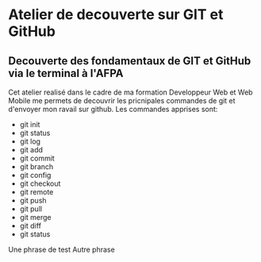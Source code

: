 # Atelier de decouverte sur GIT et GitHub

## Decouverte des fondamentaux de GIT et GitHub via le terminal à l'AFPA

Cet atelier realisé dans le cadre de ma formation Developpeur Web et Web Mobile me permets de decouvrir les pricnipales commandes de git et d'envoyer mon ravail sur github.
Les commandes apprises sont:
- git init 
- git status 
- git log 
- git add 
- git commit 
- git branch 
- git config
- git checkout
- git remote
- git push
- git pull
- git merge 
- git diff
- git status

Une phrase de test
Autre phrase
